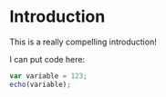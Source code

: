 # Introduction

This is a really compelling introduction!

I can put code here:

```javascript
var variable = 123;
echo(variable);
```